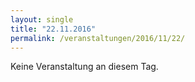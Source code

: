 ```yaml
---
layout: single
title: "22.11.2016"
permalink: /veranstaltungen/2016/11/22/
---
```


Keine Veranstaltung an diesem Tag.
